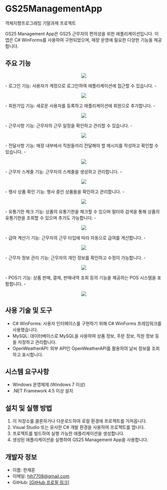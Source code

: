 # GS25ManagementApp
객체지향프로그래밍  기말과제 프로젝트

GS25 Management App은 GS25 근무자의 편의성을 위한 애플리케이션입니다. 이 앱은 C# WinForms를 사용하여 구현되었으며, 매장 운영에 필요한 다양한 기능을 제공합니다.

## 주요 기능
<p align="center">
  <img src="https://github.com/ks2019975070/GS25ManagementApp/assets/48702307/405871f4-04b4-45d4-b431-1b0c2eac87a4">
</p>
- 로그인 기능: 사용자가 계정으로 로그인하여 애플리케이션에 접근할 수 있습니다.
- <p align="center">
  <img src="https://github.com/ks2019975070/GS25ManagementApp/assets/48702307/8f8afbe3-3476-4fa5-988d-bea2eee749b8">
</p>
- 회원가입 기능: 새로운 사용자를 등록하고 애플리케이션에 회원으로 추가합니다.
- <p align="center">
  <img src="이미지URL">
</p>
- 근무사항 기능: 근무자의 근무 일정을 확인하고 관리할 수 있습니다.
- <p align="center">
  <img src="이미지URL">
</p>
- 전달사항 기능: 매장 내부에서 직원들끼리 전달해야 할 메시지를 작성하고 확인할 수 있습니다.
- <p align="center">
  <img src="이미지URL">
</p>
- 근무자 스케줄 기능: 근무자의 스케줄을 생성하고 관리합니다.
- <p align="center">
  <img src="이미지URL">
</p>
- 행사 상품 확인 기능: 행사 중인 상품들을 확인하고 관리합니다.
- <p align="center">
  <img src="이미지URL">
</p>
- 유통기한 체크 기능: 상품의 유통기한을 체크할 수 있으며 필터와 검색을 통해 상품의 유통기한을 조회할 수 있으며 추가도 가능합니다.
- <p align="center">
  <img src="이미지URL">
</p>
- 급여 계산기 기능:  근무자의 근무 타입에 따라 자동으로 급여를 계산합니다.
- <p align="center">
  <img src="이미지URL">
</p>
- 근무자 정보 관리 기능: 근무자의 개인 정보를 확인하고 수정이 가능합니다.
- <p align="center">
  <img src="이미지URL">
</p>
- POS기 기능: 상품 판매, 결제, 판매내역 조회 등의 기능을 제공하는 POS 시스템을 포함합니다.
- <p align="center">
  <img src="이미지URL">
</p>

## 사용 기술 및 도구

- C# WinForms: 사용자 인터페이스를 구현하기 위해 C# WinForms 프레임워크를 사용했습니다.
- MySQL: 데이터베이스로 MySQL을 사용하여 상품 정보, 주문 정보, 직원 정보 등을 저장하고 관리합니다.
- OpenWeatherAPI: 외부 API인 OpenWeatherAPI를 활용하여 날씨 정보를 조회하고 표시합니다.

## 시스템 요구사항

- Windows 운영체제 (Windows 7 이상)
- .NET Framework 4.5 이상 설치

## 설치 및 실행 방법

1. 이 저장소를 클론하거나 다운로드하여 로컬 환경에 프로젝트를 가져옵니다.
2. Visual Studio 또는 유사한 C# 개발 환경을 사용하여 프로젝트를 엽니다.
3. 프로젝트를 빌드하여 실행 가능한 애플리케이션을 생성합니다.
4. 생성된 애플리케이션을 실행하여 GS25 Management App을 사용합니다.

## 개발자 정보

- 이름: 한재훈
- 이메일: hjh7708@gmail.com
- GitHub: [[GitHub 프로필 링크]](https://github.com/ks2019975070)

